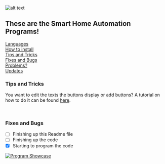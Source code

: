 ![alt text](https://cdn.ttgtmedia.com/rms/onlineImages/iota-smart_home.jpg)
## These are the Smart Home Automation Programs!
[Languages](https://github.com/Agent-Husky/OC-Smart-Home/wiki/Supported-languages) <br>
[How to install](https://github.com/Agent-Husky/OC-Smart-Home/wiki/How-to-install) <br>
[Tips and Tricks](https://github.com/Agent-Husky/OC-Smart-Home/blob/publish-code/README.md#tips-and-tricks) <br>
[Fixes and Bugs](https://github.com/Agent-Husky/OC-Smart-Home/blob/publish-code/README.md#fixes-and-bugs) <br>
[Problems?](https://github.com/Agent-Husky/OC-Smart-Home/wiki/Problems%3F) <br>
[Updates](https://github.com/Agent-Husky/OC-Smart-Home/wiki/Changelog)

### Tips and Tricks
You want to edit the texts the buttons display or add buttons? A tutorial on how to do it can be found [here](https://github.com/Agent-Husky/OC-Smart-Home/wiki/Edit-Buttons).

<br>

### Fixes and Bugs
- [ ] Finishing up this Readme file
- [ ] Finishing up the code
- [x] Starting to program the code

[![Program Showcase](https://i.ytimg.com/vi/8IycdrAkHE8/maxresdefault.jpg)](https://www.youtube.com/watch?v=8IycdrAkHE8&t)

